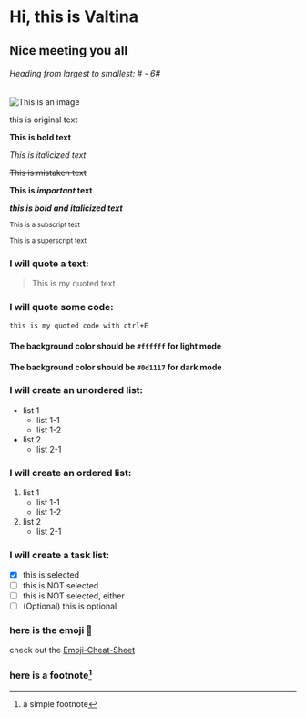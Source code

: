 #  Hi, this is Valtina
## Nice meeting you all
###### Heading from largest to smallest: # - 6#

![This is an image](https://www.seekpng.com/png/detail/306-3069752_minion-waving-nephew-minions-birthday-card.png)

this is original text

**This is bold text**

_This is italicized text_

~~This is mistaken text~~

**This is _important_ text**

***this is bold and italicized text***

<sub>This is a subscript text</sub>

<sup>This is a superscript text</sup>

### I will quote a text:

> This is my quoted text

### I will quote some code:

`this is my quoted code with ctrl+E`

#### The background color should be `#ffffff` for light mode

#### The background color should be `#0d1117` for dark mode

### I will create an unordered list:
- list 1
  - list 1-1
  - list 1-2 
- list 2
  - list 2-1

### I will create an ordered list:
1. list 1
   - list 1-1
   - list 1-2 
2. list 2
   - list 2-1

### I will create a task list:
- [x] this is selected
- [ ] this is NOT selected
- [ ] this is NOT selected, either
- [ ] \(Optional) this is optional

### here is the emoji :star_struck:
check out the [Emoji-Cheat-Sheet](https://github.com/ikatyang/emoji-cheat-sheet/blob/master/README.md)

### here is a footnote[^1]
[^1]: a simple footnote
